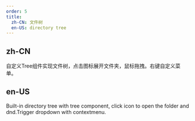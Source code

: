 ```yaml
---
order: 5
title:
  zh-CN: 文件树
  en-US: directory tree
---
```


## zh-CN

自定义Tree组件实现文件树，点击图标展开文件夹，鼠标拖拽。右键自定义菜单。

## en-US

Built-in directory tree with tree component, click icon to open the folder and dnd.Trigger dropdown with contextmenu.